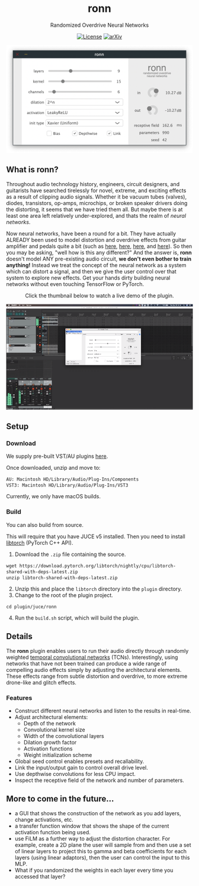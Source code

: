 <div  align="center">


# ronn
Randomized Overdrive Neural Networks

[![License](https://img.shields.io/badge/License-Apache%202.0-blue.svg)](https://opensource.org/licenses/Apache-2.0)
[![arXiv](https://img.shields.io/badge/arXiv-1234.56789-b31b1b.svg)](https://arxiv.org/abs/1234.56789)

<img width="600px" src="docs/img/ronn-vst-ui.png">
</div>

## What is ronn?
Throughout audio technology history, engineers, circuit designers, and guitarists have searched tirelessly for 
novel, extreme, and exciting effects as a result of clipping audio signals. Whether it be vacuum tubes (valves), 
diodes, transistors, op-amps, microchips, or broken speaker drivers doing the distorting, it seems that we have tried them all. 
But maybe there is at least one area left relatively under-explored, and thats the realm of *neural networks*. 

Now neural networks, have been a round for a bit. They have actually
ALREADY been used to model distortion and overdrive effects from guitar amplifier and pedals quite a bit 
(such as 
[here](https://ieeexplore.ieee.org/document/6567472), 
[here](https://www.mdpi.com/2076-3417/10/3/766/htm), 
[here](https://ieeexplore.ieee.org/abstract/document/8683529), 
and [here](https://teddykoker.com/2020/05/deep-learning-for-guitar-effect-emulation/)). 
So then you may be asking, "well how is this any different?"
And the answer is, **ronn** doesn't model ANY pre-existing audio circuit, **we don't even bother to train anything!** 
Instead we treat the concept of the neural network as a system which can distort a signal, and then we give the user 
control over that system to explore new effects. Get your hands dirty building neural networks without even
touching TensorFlow or PyTorch. 

<div  align="center">
<p>Click the thumbnail below to watch a live demo of the plugin.</p>
<a href="https://youtu.be/s1p_CvwDEB8" target="blank_"><img width="600px" src="docs/img/demo-thumbnail.png"></a> 
</div>

## Setup

### Download
We supply pre-built VST/AU plugins [here](https://drive.google.com/file/d/15tA3X21N5FhLsDvElGBArUFA9cTogDLL/view?usp=sharing).

Once downloaded, unzip and move to:
```
AU: Macintosh HD/Library/Audio/Plug-Ins/Components
VST3: Macintosh HD/Library/Audio/Plug-Ins/VST3
```

Currently, we only have macOS builds. 

### Build
You can also build from source.

This will require that you have JUCE v5 installed.
Then you need to install [libtorch](https://pytorch.org/cppdocs/) (PyTorch C++ API).

1. Download the `.zip` file containing the source.
```
wget https://download.pytorch.org/libtorch/nightly/cpu/libtorch-shared-with-deps-latest.zip
unzip libtorch-shared-with-deps-latest.zip
```    
2. Unzip this and place the `libtorch` directory into the `plugin` directory. 
3. Change to the root of the plugin project.
```
cd plugin/juce/ronn
```
4. Run the `build.sh` script, which will build the plugin. 

## Details

The **ronn** plugin enables users to run their audio directly through randomly weighted [temporal convolutional networks](https://arxiv.org/abs/1803.01271) (TCNs).
Interestingly, using networks that have not been trained can produce a wide range of compelling audio effects
simply by adjusting the architectural elements. 
These effects range from subtle distortion and overdrive, to more extreme drone-like and glitch effects. 


### Features

- Construct different neural networks and listen to the results in real-time.
- Adjust architectural elements:
  - Depth of the network
  - Convolutional kernel size
  - Width of the convolutional layers
  - Dilation growth factor
  - Activation functions
  - Weight initialization scheme
- Global seed control enables presets and recallability.
- Link the input/output gain to control overall drive level.
- Use depthwise convolutions for less CPU impact.
- Inspect the receptive field of the network and number of parameters.

## More to come in the future...
- a GUI that shows the construction of the network as you add layers, change activations, etc. 
- a transfer function window that shows the shape of the current activation function being used. 
- use FiLM as a further way to adjust the distortion character. For example, create a 2D plane the
  user will sample from and then use a set of linear layers to project this to gamma and beta coefficients
  for each layers (using linear adaptors), then the user can control the input to this MLP. 
- What if you randomized the weights in each layer every time you accessed that layer?
